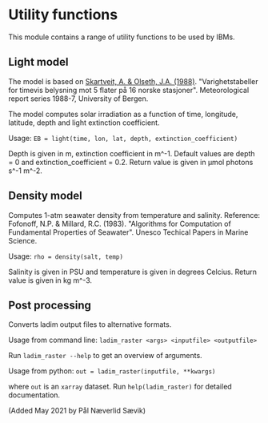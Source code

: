 # Utility functions

This module contains a range of utility functions to be used by IBMs.

## Light model

The model is based on [Skartveit, A. & Olseth, J.A. (1988)](http://web.gfi.uib.no/publikasjoner/rmo/RMO-1988-7.pdf).
"Varighetstabeller for timevis belysning mot 5 flater på 16 norske stasjoner". Meteorological
report series 1988-7, University of Bergen.

The model computes solar irradiation as a function of time, longitude, latitude, depth and
light extinction coefficient.

Usage: `EB = light(time, lon, lat, depth, extinction_coefficient)`

Depth is given in m, extinction coefficient in m^-1. Default values are depth = 0 and
extinction_coefficient = 0.2. Return value is given in µmol photons s^-1 m^-2.


## Density model

Computes 1-atm seawater density from temperature and salinity. Reference: Fofonoff, N.P. &
Millard, R.C. (1983). "Algorithms for Computation of Fundamental Properties of Seawater".
Unesco Techical Papers in Marine Science.

Usage: `rho = density(salt, temp)`

Salinity is given in PSU and temperature is given in degrees Celcius. Return value is given
in kg m^-3.


## Post processing

Converts ladim output files to alternative formats.

Usage from command line: `ladim_raster <args> <inputfile> <outputfile>`

Run `ladim_raster --help` to get an overview of arguments.

Usage from python: `out = ladim_raster(inputfile, **kwargs)`

where `out` is an `xarray` dataset. Run `help(ladim_raster)` for detailed documentation.

(Added May 2021 by Pål Næverlid Sævik)
